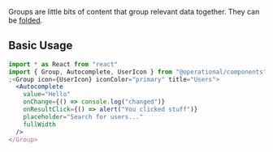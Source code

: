 Groups are little bits of content that group relevant data together. They can be [folded](/#!/Foldable).

## Basic Usage

```jsx
import * as React from "react"
import { Group, Autocomplete, UserIcon } from "@operational/components"
;<Group icon={UserIcon} iconColor="primary" title="Users">
  <Autocomplete
    value="Hello"
    onChange={() => console.log("changed")}
    onResultClick={() => alert("You clicked stuff")}
    placeholder="Search for users..."
    fullWidth
  />
</Group>
```
